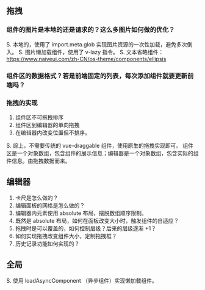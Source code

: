 
 
## 拖拽

### 组件的图片是本地的还是请求的？这么多图片如何做的优化？

S. 本地的，使用了 import.meta.glob 实现图片资源的一次性加载，避免多次倒入。
S. 图片懒加载组件，使用了 v-lazy 指令。
S. 文本省略组件：https://www.naiveui.com/zh-CN/os-theme/components/ellipsis

### 组件区的数据格式？若是前端固定的列表，每次添加组件就要更新前端吗？

### 拖拽的实现

1. 组件区不可拖拽排序
2. 组件区到编辑器的单向拖拽
3. 在编辑器内改变位置但不排序。

S. 综上，不需要传统的 vue-draggable 组件，使用原生的拖拽实现即可。
组件区是一个对象数组，包含组件的展示信息；编辑器是一个对象数组，包含实际的组件信息。由拖拽数据而来。


## 编辑器

1. 卡尺是怎么做的？
2. 编辑面板的网格是怎么做的？
3. 编辑器内元素使用 absolute 布局，摆脱数组顺序限制。
4. 既然是 absolute 布局，如何在面板改变大小时，触发组件的自适应？
5. 拖拽时是可以覆盖的，如何控制层级？后来的层级逐渐 +1？
6. 如何实现拖拽改变组件大小，定制拖拽框？
7. 历史记录功能如何实现的？


## 全局

S. 使用 loadAsyncComponent （异步组件）实现懒加载组件。